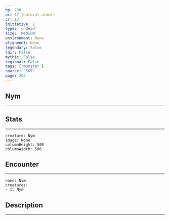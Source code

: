 ```yaml
---
hp: 230
ac: 17 (natural armor)
cr: 13
initiative: 2
type: 'undead'    
size: 'Medium'
environment: None
alignment: None
legendary: False
lair: False
mythic: False
regional: False
tags: ['monster']
source: "SKT"
page: 207
---
```


## Nym
---



## Stats
---

```statblock
creature: Nym
image: None
columnHeight: 500
columnWidth: 500
```

## Encounter
---

```encounter-table
name: Nym
creatures:
- 1: Nym
```

## Description
---




